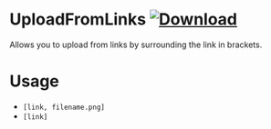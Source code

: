 # UploadFromLinks [![Download](https://media.wtf/31024660)](https://betterdiscord.net/ghdl?id=3630 "UploadFromLinks")
Allows you to upload from links by surrounding the link in brackets.

# Usage
- `[link, filename.png]`
- `[link]`